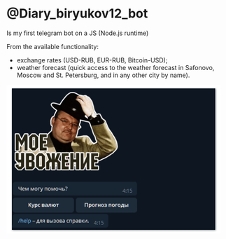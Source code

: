 # @Diary_biryukov12_bot
Is my first telegram bot on a JS (Node.js runtime)

From the available functionality:
- exchange rates (USD-RUB, EUR-RUB, Bitcoin-USD);
- weather forecast (quick access to the weather forecast in Safonovo, Moscow and St. Petersburg, and in any other city by name).


![Screenshot](https://github.com/biryukov12/telegram-bot/raw/master/readme.png)
